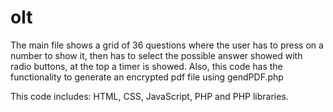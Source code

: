 # olt
The main file shows a grid of 36 questions where the user has to press on a number to show it, then has to select the possible answer showed with radio buttons, at the top a timer is showed. Also, this code has the functionality to generate an encrypted pdf file using gendPDF.php

This code includes: HTML, CSS, JavaScript, PHP and PHP libraries.
